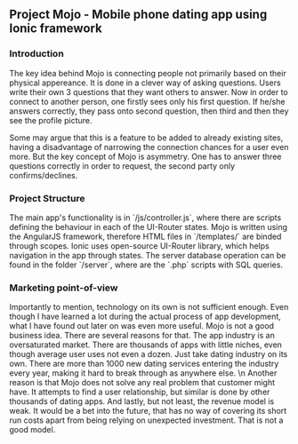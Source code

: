 <h2>Project Mojo - Mobile phone dating app using Ionic framework</h2>
<h3>Introduction</h3>
<p>The key idea behind Mojo is connecting people not primarily based on their physical appereance. It is done in a clever way of asking questions.
Users write their own 3 questions that they want others to answer. Now in order to connect to another person, one firstly sees only
his first question. If he/she answers correctly, they pass onto second question, then third and then they see the profile picture.</p>
<p>Some may argue that this is a feature to be added to already existing sites, having a disadvantage of narrowing the connection chances
for a user even more. But the key concept of Mojo is asymmetry. One has to answer three questions correctly in order to request, the
second party only confirms/declines.</p>

<h3>Project Structure</h3>
The main app's functionality is in `/js/controller.js`, where there are scripts defining the behaviour in each of the UI-Router states.
Mojo is written using the AngularJS framework, therefore HTML files in `/templates/` are binded through scopes. Ionic uses open-source
UI-Router library, which helps navigation in the app through states. The server database operation can be found in the folder `/server`, 
where are the `.php` scripts with SQL queries.

<h3>Marketing point-of-view</h3>
Importantly to mention, technology on its own is not sufficient enough. Even though I have learned a lot during the actual process of app 
development, what I have found out later on was even more useful. Mojo is not a good business idea. There are several reasons for that. The
app industry is an oversaturated market. There are thousands of apps with little niches, even though average user uses not even a dozen. Just
take dating industry on its own. There are more than 1000 new dating services entering the industry every year, making it hard to break through
as anywhere else. \n 
Another reason is that Mojo does not solve any real problem that customer might have. It attempts to find a user relationship, but similar is done
by other thousands of dating apps. And lastly, but not least, the revenue model is weak. It would be a bet into the future, that has no way of covering
its short run costs apart from being relying on unexpected investment. That is not a good model.